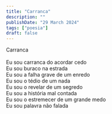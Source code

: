 ```yaml
---
title: "Carranca"
description: ""
publishDate: "29 March 2024"
tags: ["poesia"]
draft: false
---
```


Carranca<br>
<br>
Eu sou carranca do acordar cedo<br>
Eu sou buraco na estrada<br>
Eu sou a falha grave de um enredo<br>
Eu sou o tédio de um nada<br>
Eu sou o revelar de um segredo<br>
Eu sou a história mal contada<br>
Eu sou o estremecer de um grande medo<br>
Eu sou palavra não falada<br>